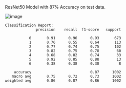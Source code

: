 ResNet50 Model with 87% Accuracy on test data.

![image](https://github.com/etwaugh/ICEHAM-explanations/assets/114034917/9f5139b1-2049-4c07-8973-488a255fcfe4)

```
Classification Report:
              precision    recall  f1-score   support

           0       0.91      0.96      0.93       673
           1       0.76      0.55      0.64       113
           2       0.77      0.74      0.75       102
           3       0.82      0.75      0.78        60
           4       0.68      0.82      0.74        33
           5       0.92      0.85      0.88        13
           6       0.38      0.38      0.38         8

    accuracy                           0.87      1002
   macro avg       0.75      0.72      0.73      1002
weighted avg       0.86      0.87      0.86      1002
```

